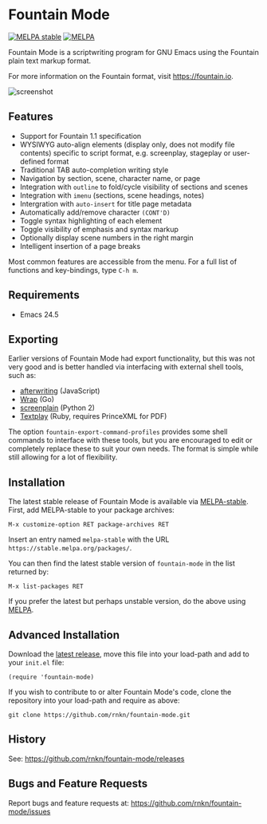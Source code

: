 # Fountain Mode #

[![MELPA stable](https://stable.melpa.org/packages/fountain-mode-badge.svg)][melpa-stable]
[![MELPA](https://melpa.org/packages/fountain-mode-badge.svg)][melpa]

Fountain Mode is a scriptwriting program for GNU Emacs using the
Fountain plain text markup format.

For more information on the Fountain format, visit <https://fountain.io>.

![screenshot](https://user-images.githubusercontent.com/1256849/74600084-c1553900-50d7-11ea-9367-c9726e2bffee.png)

## Features ##

- Support for Fountain 1.1 specification
- WYSIWYG auto-align elements (display only, does not modify file
  contents) specific to script format, e.g. screenplay, stageplay or
  user-defined format
- Traditional TAB auto-completion writing style
- Navigation by section, scene, character name, or page
- Integration with `outline` to fold/cycle visibility of sections and
  scenes
- Integration with `imenu` (sections, scene headings, notes)
- Intergration with `auto-insert` for title page metadata
- Automatically add/remove character `(CONT'D)`
- Toggle syntax highlighting of each element
- Toggle visibility of emphasis and syntax markup
- Optionally display scene numbers in the right margin
- Intelligent insertion of a page breaks

Most common features are accessible from the menu. For a full list of
functions and key-bindings, type `C-h m`.

## Requirements ##

- Emacs 24.5

## Exporting ##

Earlier versions of Fountain Mode had export functionality, but this was
not very good and is better handled via interfacing with external shell
tools, such as:

- [afterwriting](https://github.com/ifrost/afterwriting-labs/blob/master/docs/clients.md) (JavaScript)
- [Wrap](https://github.com/Wraparound/wrap) (Go)
- [screenplain](https://github.com/vilcans/screenplain) (Python 2)
- [Textplay](https://github.com/olivertaylor/Textplay) (Ruby, requires PrinceXML for PDF)

The option `fountain-export-command-profiles` provides some shell
commands to interface with these tools, but you are encouraged to edit
or completely replace these to suit your own needs. The format is simple
while still allowing for a lot of flexibility.

## Installation ##

The latest stable release of Fountain Mode is available via
[MELPA-stable][]. First, add MELPA-stable to your package archives:

    M-x customize-option RET package-archives RET
    
Insert an entry named `melpa-stable` with the URL `https://stable.melpa.org/packages/`.

You can then find the latest stable version of `fountain-mode` in the
list returned by:

    M-x list-packages RET

If you prefer the latest but perhaps unstable version, do the above
using [MELPA][].

## Advanced Installation ##

Download the [latest release][], move this file into your load-path and
add to your `init.el` file:

    (require 'fountain-mode)

If you wish to contribute to or alter Fountain Mode's code, clone the
repository into your load-path and require as above:

    git clone https://github.com/rnkn/fountain-mode.git

[melpa]: https://melpa.org/#/fountain-mode "MELPA"
[melpa-stable]: https://stable.melpa.org/#/fountain-mode "MELPA-stable"
[latest release]: https://github.com/rnkn/fountain-mode/releases/latest "Fountain Mode latest release"

## History ##

See: <https://github.com/rnkn/fountain-mode/releases>

## Bugs and Feature Requests ##

Report bugs and feature requests at: <https://github.com/rnkn/fountain-mode/issues>

